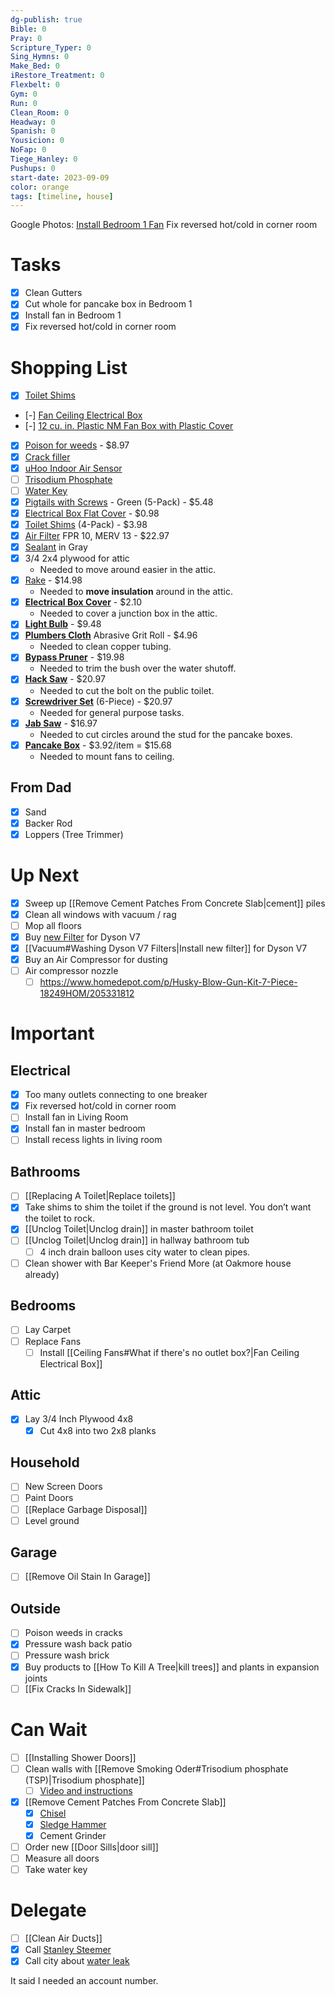 ```yaml
---
dg-publish: true
Bible: 0
Pray: 0
Scripture_Typer: 0
Sing_Hymns: 0
Make_Bed: 0
iRestore_Treatment: 0
Flexbelt: 0
Gym: 0
Run: 0
Clean_Room: 0
Headway: 0
Spanish: 0
Yousicion: 0
NoFap: 0
Tiege_Hanley: 0
Pushups: 0
start-date: 2023-09-09
color: orange
tags: [timeline, house]
---
```

Google Photos: [Install Bedroom 1 Fan](https://photos.app.goo.gl/6Ktxb4MX4ThmpTdY8)
<span
	  class='ob-timelines' 
	  data-title='Install Bedroom 1 Fan' 
	  data-img = 'https://lh3.googleusercontent.com/pw/ADCreHcuw6syN-WlAkVlhlf1JbwRo1Pz3LQiRAbagt_NxMNmwACNdgobwqOWahfNlN25epSb_voK1Vmscfhw5p2E7lq8awvSkIl7WhUgiwn7D_pfTPRiY811JOBjckhzmI43OOxct7YAzkZrNzsJqdFtNAmhSA=w1408-h1056-s-no-gm?authuser=0'>
	  Fix reversed hot/cold in corner room
</span>
# Tasks

- [x] Clean Gutters
- [x] Cut whole for pancake box in Bedroom 1
- [x] Install fan in Bedroom 1
- [x] Fix reversed hot/cold in corner room

# Shopping List

- [x] [Toilet Shims](https://www.homedepot.com/p/Everbilt-Plastic-Toilet-Shims-4-Pack-88523/205172157)
- [-] [Fan Ceiling Electrical Box](https://www.lowes.com/pd/RACO-1-Gang-Gray-Steel-New-Work-Standard-Ceiling-Fan-Ceiling-Electrical-Box/1099543)
- [-] [12 cu. in. Plastic NM Fan Box with Plastic Cover](https://www.homedepot.com/p/Commercial-Electric-12-cu-in-Plastic-NM-Fan-Box-with-Plastic-Cover-CPB13NM-SM/205383211)
- [x] [Poison for weeds](https://www.homedepot.com/p/Roundup-24-oz-Ready-to-Use-Weed-and-Grass-Killer-500309020/100043452) - $8.97
- [x] [Crack filler](https://www.homedepot.com/p/Sika-29-fl-oz-Sikaflex-Self-Leveling-Horizontal-Joint-Elastic-Polyurethane-Sealant-in-Gray-7116080/300934522)
- [x] [uHoo Indoor Air Sensor](https://www.homedepot.com/p/uHoo-Indoor-Air-Sensor-9-in-1-Smart-Air-Monitor-UHOO-IAS1-M-C-US/311656928)
- [ ] [Trisodium Phosphate](https://www.homedepot.com/p/SAVOGRAN-1-lb-Box-TSP-Phosphate-Free-Heavy-Duty-Cleaner-10611/202967451#overlay)
- [ ] [Water Key](https://www.homedepot.com/p/JONES-STEPHENS-1-2-in-x-30-in-Water-Meter-Key-with-Box-Lid-Key-M25130/202281919#overlay)
- [x] [Pigtails with Screws](https://www.homedepot.com/p/Commercial-Electric-12-AWG-Solid-Pigtails-with-Screws-Green-5-Pack-30-3392S/202894314) - Green (5-Pack) - $5.48
- [x] [Electrical Box Flat Cover](https://www.homedepot.com/p/Steel-City-4-in-Square-Metal-Electrical-Box-Flat-Cover-52C1-50R/205124442) - $0.98
- [x] [Toilet Shims](https://www.homedepot.com/p/Everbilt-Plastic-Toilet-Shims-4-Pack-88523/205172157) (4-Pack) - $3.98
- [x] [Air Filter](https://www.homedepot.com/p/HDX-20-in-x-25-in-x-1-in-Premium-Pleated-Furnace-Air-Filter-FPR-10-MERV-13-HDX1P10-012025/315964944) FPR 10, MERV 13 - $22.97
- [x] [Sealant](https://www.homedepot.com/p/Sika-29-fl-oz-Sikaflex-Self-Leveling-Horizontal-Joint-Elastic-Polyurethane-Sealant-in-Gray-7116080/300934522) in Gray
- [x] 3/4 2x4 plywood for attic
	- Needed to move around easier in the attic.
- [x] [Rake](https://www.homedepot.com/p/Anvil-47-in-L-Wood-Handle-14-Tines-Garden-Bow-Rake-77105-943/314816653) - $14.98
	- Needed to **move insulation** around in the attic.
- [x] **[Electrical Box Cover](https://www.homedepot.com/p/Carlon-2-Gang-4-in-Blank-PVC-Electrical-Box-Cover-A400R-CAR/100404030)** - $2.10
	- Needed to cover a junction box in the attic.
- [x] **[Light Bulb](https://www.homedepot.com/p/EcoSmart-60-Watt-Equivalent-A19-Dimmable-Energy-Star-LED-Light-Bulb-Bright-White-4-Pack-5bSAA800STQ1D02/206047121)** - $9.48
- [x] **[Plumbers Cloth](https://www.homedepot.com/p/Oatey-1-1-2-in-x-2-yd-Solder-Plumbers-Cloth-Abrasive-Grit-Roll-314112/100346540)** Abrasive Grit Roll - $4.96
	- Needed to clean copper tubing.
- [x] **[Bypass Pruner](https://www.homedepot.com/p/Corona-Multi-Link-3-4-in-Cut-Capacity-High-Carbon-Steel-Non-Stick-Blade-Bypass-Pruner-BP14364CCH/321929433)** - $19.98
	- Needed to trim the bush over the water shutoff.
- [x] **[Hack Saw](https://www.homedepot.com/p/Stanley-12-in-High-Tension-Hack-Saw-with-10-in-Mini-Hack-Saw-20-036M/100496136)** - $20.97
	- Needed to cut the bolt on the public toilet.
- [x] **[Screwdriver Set](https://www.homedepot.com/p/Husky-Diamond-Tip-Magnetic-Screwdriver-Set-6-Piece-H6PCMDTSSD/302346933)** (6-Piece) - $20.97
	- Needed for general purpose tasks.
- [x] **[Jab Saw](https://www.homedepot.com/p/DEWALT-6-in-Jab-Saw-with-Composite-Handle-DWHT20540/203040561)** - $16.97
	- Needed to cut circles around the stud for the pancake boxes.
- [x] **[Pancake Box](https://www.homedepot.com/p/4-in-6-cu-in-Metal-Round-Pancake-Box-56111-30R/202601207)** - $3.92/item = $15.68
	- Needed to mount fans to ceiling.


## From Dad
- [x] Sand
- [x] Backer Rod
- [x] Loppers (Tree Trimmer)

# Up Next

- [x] Sweep up [[Remove Cement Patches From Concrete Slab|cement]] piles
- [x] Clean all windows with vacuum / rag
- [ ] Mop all floors
- [x] Buy [new Filter](https://www.amazon.com/Vacuum-Filter-Replacement-Absolute-Motorhead/dp/B093PYDBVF/ref=sr_1_9) for Dyson V7
- [x] [[Vacuum#Washing Dyson V7 Filters|Install new filter]] for Dyson V7
- [x] Buy an Air Compressor for dusting
- [ ] Air compressor nozzle
	- [ ] https://www.homedepot.com/p/Husky-Blow-Gun-Kit-7-Piece-18249HOM/205331812
# Important

## Electrical
- [x] Too many outlets connecting to one breaker
- [x] Fix reversed hot/cold in corner room
- [ ] Install fan in Living Room
- [x] Install fan in master bedroom
- [ ] Install recess lights in living room

## Bathrooms
- [ ] [[Replacing A Toilet|Replace toilets]]
- [x] Take shims to shim the toilet if the ground is not level. You don’t want the toilet to rock. 
- [x] [[Unclog Toilet|Unclog drain]] in master bathroom toilet
- [ ] [[Unclog Toilet|Unclog drain]] in hallway bathroom tub 
	- [ ] 4 inch drain balloon uses city water to clean pipes.
- [ ] Clean shower with Bar Keeper's Friend More (at Oakmore house already)

## Bedrooms
- [ ] Lay Carpet
- [ ] Replace Fans
	- [ ] Install [[Ceiling Fans#What if there's no outlet box?|Fan Ceiling Electrical Box]]

## Attic
- [x] Lay 3/4 Inch Plywood 4x8
	- [x] Cut 4x8 into two 2x8 planks
## Household
- [ ] New Screen Doors
- [ ] Paint Doors
- [ ] [[Replace Garbage Disposal]]
- [ ] Level ground

## Garage
- [ ] [[Remove Oil Stain In Garage]]

## Outside
- [ ] Poison weeds in cracks
- [x] Pressure wash back patio
- [ ] Pressure wash brick
- [x] Buy products to [[How To Kill A Tree|kill trees]] and plants in expansion joints
- [ ] [[Fix Cracks In Sidewalk]]

# Can Wait
- [ ] [[Installing Shower Doors]]
- [ ] Clean walls with [[Remove Smoking Oder#Trisodium phosphate (TSP)|Trisodium phosphate]]
	- [ ] [Video and instructions](https://www.thespruce.com/what-is-trisodium-phosphate-4766547)
- [x] [[Remove Cement Patches From Concrete Slab]]
	- [x] [Chisel](https://www.homedepot.com/p/Dasco-Pro-1-in-x-12-in-Cold-Chisel-G419/100507479)
	- [x] [Sledge Hammer](https://www.homedepot.com/p/Husky-4-lb-Engineer-Hammer-with-14-in-Fiberglass-Handle-HD-SF4LB/206768941)
	- [x] Cement Grinder
- [ ] Order new [[Door Sills|door sill]]
- [ ] Measure all doors
- [ ] Take water key
# Delegate
- [ ] [[Clean Air Ducts]]
- [x] Call [Stanley Steemer](https://www.stanleysteemer.com/our-services/air-duct-cleaning)
- [x] Call city about [water leak](https://dallascityhall.com/departments/waterutilities/pages/water_utilities_contacts.aspx)

It said I needed an account number.